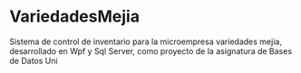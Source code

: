 # VariedadesMejia
Sistema de control de inventario para la microempresa variedades mejia, desarrollado en Wpf y Sql Server, como proyecto de la asignatura de Bases de Datos Uni
